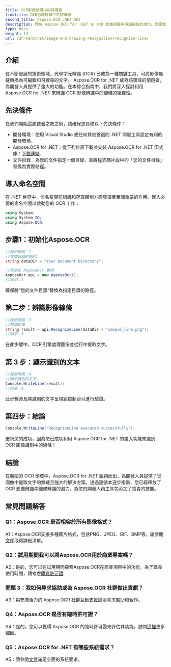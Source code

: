 ```yaml
---
title: OCR影像辨識中的辨識線
linktitle: OCR影像辨識中的辨識線
second_title: Aspose.OCR .NET API
description: 釋放 Aspose.OCR for .NET 在 OCR 影像辨識中辨識線條的潛力。從圖像中無縫提取文字的開發人員指南。
type: docs
weight: 14
url: /zh-hant/net/image-and-drawing-recognition/recognize-line/
---
```

## 介紹

在不斷發展的技術領域，光學字元辨識 (OCR) 已成為一種關鍵工具，可將影像無縫轉換為可編輯和可搜尋的文字。 Aspose.OCR for .NET 成為該領域的領跑者，為開發人員提供了強大的功能。在本綜合指南中，我們將深入探討利用 Aspose.OCR for .NET 來辨識 OCR 影像辨識中的線條的複雜性。

## 先決條件

在我們開始這趟啟發之旅之前，請確保您具備以下先決條件：

- 開發環境：使用 Visual Studio 或任何其他首選的 .NET 開發工具設定有利的開發環境。
-  Aspose.OCR for .NET：從下列位置下載並安裝 Aspose.OCR for .NET 函式庫：[下載連結](https://releases.aspose.com/ocr/net/).
- 文件目錄：為您的文件指定一個目錄，並將程式碼片段中的「您的文件目錄」替換為實際路徑。

## 導入命名空間

在 .NET 世界中，命名空間在組織和存取類別方面發揮著至關重要的作用。匯入必要的命名空間以啟動您的 OCR 工作：

```csharp
using System;
using System.IO;
using Aspose.OCR;
```

## 步驟1：初始化Aspose.OCR

```csharp
//開始時間：1
//文檔目錄的路徑。
string dataDir = "Your Document Directory";

//初始化 AsposeOcr 實例
AsposeOcr api = new AsposeOcr();
//結束：1
```

確保將“您的文件目錄”替換為指定目錄的路徑。

## 第二步：辨識影像線條

```csharp
//起始時間：3
//辨識影像
string result = api.RecognizeLine(dataDir + "sample_line.png");
//結束：3
```

在此步驟中，OCR 引擎處理圖像並從行中提取文字。

## 第 3 步：顯示識別的文本

```csharp
//起始時間：4
//顯示識別的文字
Console.WriteLine(result);
//結束：4
```

此步驟涉及將識別的文字呈現給控制台以進行驗證。

## 第四步：結論

```csharp
Console.WriteLine("RecognizeLine executed successfully");
```

慶祝您的成功，因為您已成功利用 Aspose.OCR for .NET 的強大功能來識別 OCR 圖像識別中的線條！

## 結論

在廣闊的 OCR 領域中，Aspose.OCR for .NET 脫穎而出，為開發人員提供了從圖像中提取文字的無縫且強大的解決方案。透過遵循本逐步指南，您已經釋放了 OCR 影像辨識中線條辨識的潛力，為您的開發人員工具包添加了寶貴的技能。

## 常見問題解答

### Q1：Aspose.OCR 是否相容於所有影像格式？

 A1：Aspose.OCR支援多種圖片格式，包括PNG、JPEG、GIF、BMP等。請參閱[文件](https://reference.aspose.com/ocr/net/)取得詳細清單。

### Q2：試用期間我可以將Aspose.OCR用於商業專案嗎？

 A2：是的，您可以在試用期間探索Aspose.OCR在商業項目中的功能。為了延長使用時間，請考慮[購買許可證](https://purchase.aspose.com/buy).

### 問題 3：我如何尋求協助或為 Aspose.OCR 社群做出貢獻？

 A3：與充滿活力的 Aspose.OCR 社群互動[支援論壇](https://forum.aspose.com/c/ocr/16)尋求幫助和合作。

### Q4：Aspose.OCR 是否有臨時許可證？

A4：是的，您可以獲得 Aspose.OCR 的臨時許可證來評估其功能。訪問[這裡](https://purchase.aspose.com/temporary-license/)更多細節。

### Q5：Aspose.OCR for .NET 有哪些系統需求？

 A5：請參閱[文件](https://reference.aspose.com/ocr/net/)滿足全面的系統要求。